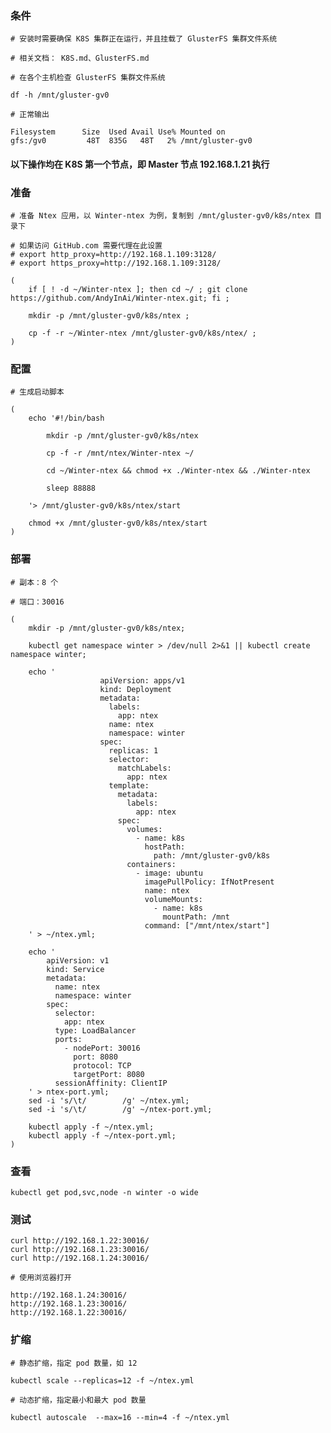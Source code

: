  
### 条件

	# 安装时需要确保 K8S 集群正在运行，并且挂载了 GlusterFS 集群文件系统

	# 相关文档： K8S.md、GlusterFS.md

	# 在各个主机检查 GlusterFS 集群文件系统

	df -h /mnt/gluster-gv0

	# 正常输出

	Filesystem      Size  Used Avail Use% Mounted on
	gfs:/gv0         48T  835G   48T   2% /mnt/gluster-gv0


#### 以下操作均在 K8S 第一个节点，即 Master 节点 192.168.1.21 执行


### 准备

	# 准备 Ntex 应用，以 Winter-ntex 为例，复制到 /mnt/gluster-gv0/k8s/ntex 目录下

	# 如果访问 GitHub.com 需要代理在此设置
	# export http_proxy=http://192.168.1.109:3128/
	# export https_proxy=http://192.168.1.109:3128/

	(
		if [ ! -d ~/Winter-ntex ]; then cd ~/ ; git clone https://github.com/AndyInAi/Winter-ntex.git; fi ;

		mkdir -p /mnt/gluster-gv0/k8s/ntex ;

		cp -f -r ~/Winter-ntex /mnt/gluster-gv0/k8s/ntex/ ;
	)


### 配置

	# 生成启动脚本

	(
		echo '#!/bin/bash

			mkdir -p /mnt/gluster-gv0/k8s/ntex

			cp -f -r /mnt/ntex/Winter-ntex ~/

			cd ~/Winter-ntex && chmod +x ./Winter-ntex && ./Winter-ntex
			
			sleep 88888

		'> /mnt/gluster-gv0/k8s/ntex/start 
		
		chmod +x /mnt/gluster-gv0/k8s/ntex/start
	)


### 部署

	# 副本：8 个

	# 端口：30016
	
	(
		mkdir -p /mnt/gluster-gv0/k8s/ntex;

		kubectl get namespace winter > /dev/null 2>&1 || kubectl create namespace winter;

		echo '
                        apiVersion: apps/v1
                        kind: Deployment
                        metadata:
                          labels:
                            app: ntex
                          name: ntex
                          namespace: winter
                        spec:
                          replicas: 1
                          selector:
                            matchLabels:
                              app: ntex
                          template:
                            metadata:
                              labels:
                                app: ntex
                            spec:
                              volumes:
                                - name: k8s
                                  hostPath:
                                    path: /mnt/gluster-gv0/k8s
                              containers:
                                - image: ubuntu
                                  imagePullPolicy: IfNotPresent
                                  name: ntex
                                  volumeMounts:
                                    - name: k8s
                                      mountPath: /mnt
                                  command: ["/mnt/ntex/start"]
		' > ~/ntex.yml;

		echo '
			apiVersion: v1
			kind: Service
			metadata:
			  name: ntex
			  namespace: winter
			spec:
			  selector:
			    app: ntex
			  type: LoadBalancer
			  ports:
			    - nodePort: 30016
			      port: 8080
			      protocol: TCP
			      targetPort: 8080
			  sessionAffinity: ClientIP
		' > ntex-port.yml;
		sed -i 's/\t/        /g' ~/ntex.yml;
		sed -i 's/\t/        /g' ~/ntex-port.yml;
		
		kubectl apply -f ~/ntex.yml;
		kubectl apply -f ~/ntex-port.yml;
	)


### 查看

	kubectl get pod,svc,node -n winter -o wide


### 测试

	curl http://192.168.1.22:30016/
	curl http://192.168.1.23:30016/
	curl http://192.168.1.24:30016/

	# 使用浏览器打开

	http://192.168.1.24:30016/
	http://192.168.1.23:30016/
	http://192.168.1.22:30016/


### 扩缩

	# 静态扩缩，指定 pod 数量，如 12

	kubectl scale --replicas=12 -f ~/ntex.yml

	# 动态扩缩，指定最小和最大 pod 数量

	kubectl autoscale  --max=16 --min=4 -f ~/ntex.yml
	


